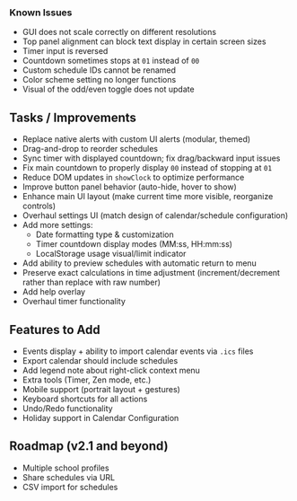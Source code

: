 ### Known Issues

* GUI does not scale correctly on different resolutions
* Top panel alignment can block text display in certain screen sizes
* Timer input is reversed
* Countdown sometimes stops at `01` instead of `00`
* Custom schedule IDs cannot be renamed
* Color scheme setting no longer functions
* Visual of the odd/even toggle does not update

## Tasks / Improvements

* Replace native alerts with custom UI alerts (modular, themed)
* Drag-and-drop to reorder schedules
* Sync timer with displayed countdown; fix drag/backward input issues
* Fix main countdown to properly display `00` instead of stopping at `01`
* Reduce DOM updates in `showClock` to optimize performance
* Improve button panel behavior (auto-hide, hover to show)
* Enhance main UI layout (make current time more visible, reorganize controls)
* Overhaul settings UI (match design of calendar/schedule configuration)
* Add more settings:
  * Date formatting type & customization
  * Timer countdown display modes (MM:ss, HH:mm:ss)
  * LocalStorage usage visual/limit indicator
* Add ability to preview schedules with automatic return to menu
* Preserve exact calculations in time adjustment (increment/decrement rather than replace with raw number)
* Add help overlay
* Overhaul timer functionality

## Features to Add

* Events display + ability to import calendar events via `.ics` files
* Export calendar should include schedules
* Add legend note about right-click context menu
* Extra tools (Timer, Zen mode, etc.)
* Mobile support (portrait layout + gestures)
* Keyboard shortcuts for all actions
* Undo/Redo functionality
* Holiday support in Calendar Configuration

## Roadmap (v2.1 and beyond)

* Multiple school profiles
* Share schedules via URL
* CSV import for schedules